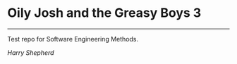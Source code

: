 # Oily Josh and the Greasy Boys 3

***

Test repo for Software Engineering Methods.

_Harry Shepherd_
